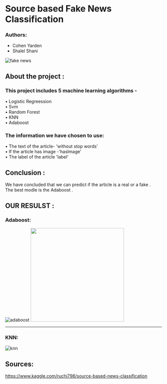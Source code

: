 # Source based Fake News Classification
 ### Authors:  
 * Cohen Yarden     
 * Shalel Shani  
 
 

![fake news](https://user-images.githubusercontent.com/57362284/107548109-ef7c3480-6bd6-11eb-9537-7d549984fceb.jpg)


## About the project :
### This project includes 5 machine learning algorithms -    
•	Logistic Regreession    
•	Svm    
•	Random Forest    
•	KNN    
•	Adaboost    
  
  
### The information we have chosen to use:
•	The text of the article- 'without stop words'   
• If the article has image -'hasImage'   
• The label of the article 'label'      

## Conclusion :   
We have concluded that we can predict if the article is a real or a fake .  
The best modle is the Adaboost . 
  



## OUR RESULST :  

### Adaboost:
![adaboost](https://user-images.githubusercontent.com/57362284/107551349-d4132880-6bda-11eb-94bf-d292ce0b7a0b.jpeg)
<img src ="https://user-images.githubusercontent.com/57362284/107551349-d4132880-6bda-11eb-94bf-d292ce0b7a0b.jpeg" width="300">
______________________________________________________________________________________________________________________________
### KNN:
![knn](https://user-images.githubusercontent.com/57362284/107551552-15a3d380-6bdb-11eb-853b-1fc482b42ab9.jpeg)






## Sources: 
https://www.kaggle.com/ruchi798/source-based-news-classification
